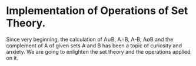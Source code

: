 # Implementation of Operations of Set Theory.

Since very beginning, the calculation of A∪B, A∩B, A-B, A∅B and the complement of A of given sets A and B has been a topic of curiosity and anxiety. We are going to enlighten the set theory and the operations applied on it.
